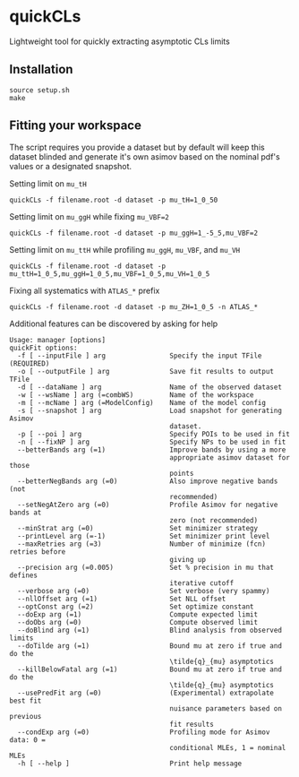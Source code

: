 # quickCLs
Lightweight tool for quickly extracting asymptotic CLs limits 

## Installation
```
source setup.sh
make
```

## Fitting your workspace
The script requires you provide a dataset but by default will keep this dataset blinded
and generate it's own asimov based on the nominal pdf's values or a designated snapshot.

Setting limit on `mu_tH`
```
quickCLs -f filename.root -d dataset -p mu_tH=1_0_50
```

Setting limit on `mu_ggH` while fixing `mu_VBF=2`
```
quickCLs -f filename.root -d dataset -p mu_ggH=1_-5_5,mu_VBF=2
```

Setting limit on `mu_ttH` while profiling `mu_ggH`, `mu_VBF`, and `mu_VH`
```
quickCLs -f filename.root -d dataset -p mu_ttH=1_0_5,mu_ggH=1_0_5,mu_VBF=1_0_5,mu_VH=1_0_5
```

Fixing all systematics with `ATLAS_*` prefix
```
quickCLs -f filename.root -d dataset -p mu_ZH=1_0_5 -n ATLAS_*
```

Additional features can be discovered by asking for help
```
Usage: manager [options]
quickFit options:
  -f [ --inputFile ] arg                Specify the input TFile (REQUIRED)
  -o [ --outputFile ] arg               Save fit results to output TFile
  -d [ --dataName ] arg                 Name of the observed dataset
  -w [ --wsName ] arg (=combWS)         Name of the workspace
  -m [ --mcName ] arg (=ModelConfig)    Name of the model config
  -s [ --snapshot ] arg                 Load snapshot for generating Asimov
                                        dataset.
  -p [ --poi ] arg                      Specify POIs to be used in fit
  -n [ --fixNP ] arg                    Specify NPs to be used in fit
  --betterBands arg (=1)                Improve bands by using a more
                                        appropriate asimov dataset for those
                                        points
  --betterNegBands arg (=0)             Also improve negative bands (not
                                        recommended)
  --setNegAtZero arg (=0)               Profile Asimov for negative bands at
                                        zero (not recommended)
  --minStrat arg (=0)                   Set minimizer strategy
  --printLevel arg (=-1)                Set minimizer print level
  --maxRetries arg (=3)                 Number of minimize (fcn) retries before
                                        giving up
  --precision arg (=0.005)              Set % precision in mu that defines
                                        iterative cutoff
  --verbose arg (=0)                    Set verbose (very spammy)
  --nllOffset arg (=1)                  Set NLL offset
  --optConst arg (=2)                   Set optimize constant
  --doExp arg (=1)                      Compute expected limit
  --doObs arg (=0)                      Compute observed limit
  --doBlind arg (=1)                    Blind analysis from observed limits
  --doTilde arg (=1)                    Bound mu at zero if true and do the
                                        \tilde{q}_{mu} asymptotics
  --killBelowFatal arg (=1)             Bound mu at zero if true and do the
                                        \tilde{q}_{mu} asymptotics
  --usePredFit arg (=0)                 (Experimental) extrapolate best fit
                                        nuisance parameters based on previous
                                        fit results
  --condExp arg (=0)                    Profiling mode for Asimov data: 0 =
                                        conditional MLEs, 1 = nominal MLEs
  -h [ --help ]                         Print help message
```
